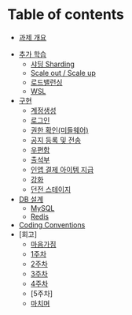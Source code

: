 # Table of contents

* [과제 개요](README.md)
<!-- * [과제 개요](./TaskSummary.md) -->
* [추가 학습](./more_learn/README.md)
    * [샤딩 Sharding](./more_learn/Sharding.md)
    * [Scale out / Scale up](./more_learn/Scale.md)
    * [로드밸런싱](./more_learn/LoadBalancing.md)
    * [WSL](./more_learn/WSL.md)
* [구현](./Design/README.md)
    * [계정생성](./Design/CreateAccount.md)
    * [로그인](./Design/Login.md)
    * [권한 확인(미들웨어)](./Design/MiddleWare.md)
    * [공지 등록 및 전송](./Design/Notice.md)
    * [우편함](./Design/Mail.md)
    * [출석부](./Design/AttendanceBook.md)
    * [인앱 결제 아이템 지급](./Design/InApp.md)
    * [강화](./Design/Enhance.md)
    * [던전 스테이지](./Design/DungeonStage.md)
* [DB 설계](./Database/README.md)
    * [MySQL](./Database/Database.md)
    * [Redis](./Database/Redis.md)
* [Coding Conventions](./CodingConvention.md)
* [회고]
    * [마음가짐](./Thinking/before.md)
    * [1주차](./Thinking/1st.md)
    * [2주차](./Thinking/2nd.md)
    * [3주차](./Thinking/3rd.md)
    * [4주차](./Thinking/4th.md)
    * [5주차]
    * [마치며](./Thinking/last.md)